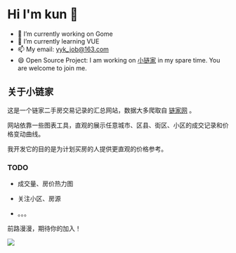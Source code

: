# Hi I'm kun 👋

- 🔭 I’m currently working on Gome
- 🌱 I’m currently learning VUE
- 📫 My email: yyk_job@163.com
- 😄 Open Source Project: I am working on [小链家](https://house.fengxiuge.com) in my spare time. You are welcome to join me.

## 关于小链家

这是一个链家二手房交易记录的汇总网站，数据大多爬取自 [链家网](www.lianjia.com) 。

网站依靠一些图表工具，直观的展示任意城市、区县、街区、小区的成交记录和价格变动曲线。

我开发它的目的是为计划买房的人提供更直观的价格参考。

### TODO

  * 成交量、房价热力图

  * 关注小区、房源
  
  * 。。。

前路漫漫，期待你的加入！





[![](https://github-readme-stats.vercel.app/api?username=yueyakun2017)](https://blog.fengxiuge.top)

